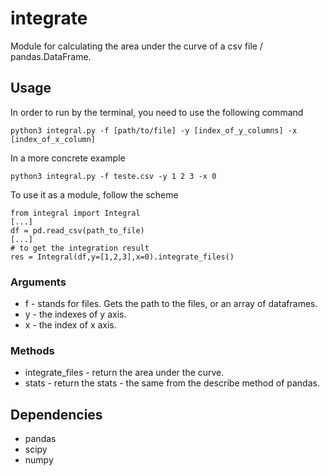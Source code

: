 # integrate

Module for calculating the area under the curve of a csv file / pandas.DataFrame.

## Usage

In order to run by the terminal, you need to use the following command
```
python3 integral.py -f [path/to/file] -y [index_of_y_columns] -x [index_of_x_column]
```

In a more concrete example
```
python3 integral.py -f teste.csv -y 1 2 3 -x 0
```
To use it as a module, follow the scheme
```
from integral import Integral
[...]
df = pd.read_csv(path_to_file)
[...]
# to get the integration result
res = Integral(df,y=[1,2,3],x=0).integrate_files()
```

### Arguments
* f - stands for files. Gets the path to the files, or an array of dataframes.
* y - the indexes of y axis.
* x - the index of x axis.

### Methods
* integrate_files - return the area under the curve.
* stats - return the stats - the same from the describe method of pandas.

## Dependencies
* pandas
* scipy
* numpy